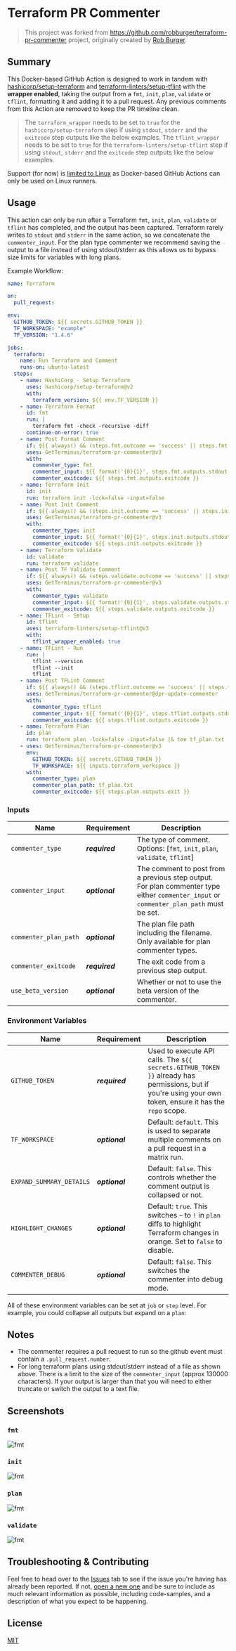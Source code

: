# Terraform PR Commenter

> This project was forked from <https://github.com/robburger/terraform-pr-commenter> project, originally created by [
Rob Burger](https://github.com/robburger).

## Summary

This Docker-based GitHub Action is designed to work in tandem with [hashicorp/setup-terraform](https://github.com/hashicorp/setup-terraform) and [terraform-linters/setup-tflint](https://github.com/terraform-linters/setup-tflint) with the **wrapper enabled**, taking the output from a `fmt`, `init`, `plan`, `validate` or `tflint`, formatting it and adding it to a pull request. Any previous comments from this Action are removed to keep the PR timeline clean.

> The `terraform_wrapper` needs to be set to `true` for the `hashicorp/setup-terraform` step if using `stdout`, `stderr` and the `exitcode` step outputs like the below examples.
> The `tflint_wrapper` needs to be set to `true` for the `terraform-linters/setup-tflint` step if using `stdout`, `stderr` and the `exitcode` step outputs like the below examples.

Support (for now) is [limited to Linux](https://help.github.com/en/actions/creating-actions/about-actions#types-of-actions) as Docker-based GitHub Actions can only be used on Linux runners.

## Usage

This action can only be run after a Terraform `fmt`, `init`, `plan`, `validate` or `tflint` has completed, and the output has been captured. Terraform rarely writes to `stdout` and `stderr` in the same action, so we concatenate the `commenter_input`. For the plan type commenter we recommend saving the output to a file instead of using stdout/stderr as this allows us to bypass size limits for variables with long plans.

Example Workflow:

```yaml
name: Terraform

on:
  pull_request:

env:
  GITHUB_TOKEN: ${{ secrets.GITHUB_TOKEN }}
  TF_WORKSPACE: "example"
  TF_VERSION: "1.4.6"

jobs:
  terraform:
    name: Run Terraform and Comment
    runs-on: ubuntu-latest
  steps:
    - name: HashiCorp - Setup Terraform
      uses: hashicorp/setup-terraform@v2
      with:
        terraform_version: ${{ env.TF_VERSION }}
    - name: Terraform Format
      id: fmt
      run: |
        terraform fmt -check -recursive -diff
      continue-on-error: true
    - name: Post Format Comment
      if: ${{ always() && (steps.fmt.outcome == 'success' || steps.fmt.outcome == 'failure') }}
      uses: GetTerminus/terraform-pr-commenter@v3
      with:
        commenter_type: fmt
        commenter_input: ${{ format('{0}{1}', steps.fmt.outputs.stdout, steps.fmt.outputs.stderr) }}
        commenter_exitcode: ${{ steps.fmt.outputs.exitcode }}
    - name: Terraform Init
      id: init
      run: terraform init -lock=false -input=false
    - name: Post Init Comment
      if: ${{ always() && (steps.init.outcome == 'success' || steps.init.outcome == 'failure') }}
      uses: GetTerminus/terraform-pr-commenter@v3
      with:
        commenter_type: init
        commenter_input: ${{ format('{0}{1}', steps.init.outputs.stdout, steps.init.outputs.stderr) }}
        commenter_exitcode: ${{ steps.init.outputs.exitcode }}
    - name: Terraform Validate
      id: validate
      run: terraform validate
    - name: Post TF Validate Comment
      if: ${{ always() && (steps.validate.outcome == 'success' || steps.validate.outcome == 'failure') }}
      uses: GetTerminus/terraform-pr-commenter@v3
      with:
        commenter_type: validate
        commenter_input: ${{ format('{0}{1}', steps.validate.outputs.stdout, steps.validate.outputs.stderr) }}
        commenter_exitcode: ${{ steps.validate.outputs.exitcode }}
    - name: TFLint - Setup
      id: tflint
      uses: terraform-linters/setup-tflint@v3
      with:
        tflint_wrapper_enabled: true
    - name: TFLint - Run
      run: |
        tflint --version
        tflint --init
        tflint
    - name: Post TFLint Comment
      if: ${{ always() && (steps.tflint.outcome == 'success' || steps.tflint.outcome == 'failure') }}
      uses: GetTerminus/terraform-pr-commenter@dpr-update-commenter
      with:
        commenter_type: tflint
        commenter_input: ${{ format('{0}{1}', steps.tflint.outputs.stdout, steps.tflint.outputs.stderr) }}
        commenter_exitcode: ${{ steps.tflint.outputs.exitcode }}
    - name: Terraform Plan
      id: plan
      run: terraform plan -lock=false -input=false |& tee tf_plan.txt
    - uses: GetTerminus/terraform-pr-commenter@v3
      env:
        GITHUB_TOKEN: ${{ secrets.GITHUB_TOKEN }}
        TF_WORKSPACE: ${{ inputs.terraform_workspace }}
      with:
        commenter_type: plan
        commenter_plan_path: tf_plan.txt
        commenter_exitcode: ${{ steps.plan.outputs.exit }}
```

### Inputs

| Name                  | Requirement    | Description                                                                                                                             |
|-----------------------|----------------|-----------------------------------------------------------------------------------------------------------------------------------------|
| `commenter_type`      | ___required___ | The type of comment. Options: [`fmt`, `init`, `plan`, `validate`, `tflint`]                                                             |
| `commenter_input`     | ___optional___ | The comment to post from a previous step output. For plan commenter type either `commenter_input` or `commenter_plan_path` must be set. |
| `commenter_plan_path` | ___optional___ | The plan file path including the filename. Only available for plan commenter types.                                                     |
| `commenter_exitcode`  | ___required___ | The exit code from a previous step output.                                                                                              |
| `use_beta_version`    | ___optional___ | Whether or not to use the beta version of the commenter.                                                                                |

### Environment Variables

| Name                     | Requirement    | Description                                                                                                                                               |
|--------------------------|----------------|-----------------------------------------------------------------------------------------------------------------------------------------------------------|
| `GITHUB_TOKEN`           | ___required___ | Used to execute API calls. The `${{ secrets.GITHUB_TOKEN }}` already has permissions, but if you're using your own token, ensure it has the `repo` scope. |
| `TF_WORKSPACE`           | ___optional___ | Default: `default`. This is used to separate multiple comments on a pull request in a matrix run.                                                         |
| `EXPAND_SUMMARY_DETAILS` | ___optional___ | Default: `false`. This controls whether the comment output is collapsed or not.                                                                           |
| `HIGHLIGHT_CHANGES`      | ___optional___ | Default: `true`. This switches `~` to `!` in `plan` diffs to highlight Terraform changes in orange. Set to `false` to disable.                            |
| `COMMENTER_DEBUG`        | ___optional___ | Default: `false`. This switches the commenter into debug mode.                                                                                            |

All of these environment variables can be set at `job` or `step` level. For example, you could collapse all outputs but expand on a `plan`:

## Notes

* The commenter requires a pull request to run so the github event must contain a `.pull_request.number`.
* For long terraform plans using stdout/stderr instead of a file as shown above. There is a limit to the size of the `commenter_input` (approx 130000 characters). If your output is larger than that you will need to either truncate or switch the output to a text file.

## Screenshots

### `fmt`

![fmt](images/fmt-output.png)

### `init`

![fmt](images/init-output.png)

### `plan`

![fmt](images/plan-output.png)

### `validate`

![fmt](images/validate-output.png)

## Troubleshooting & Contributing

Feel free to head over to the [Issues](https://github.com/robburger/terraform-pr-commenter/issues) tab to see if the issue you're having has already been reported. If not, [open a new one](https://github.com/robburger/terraform-pr-commenter/issues/new) and be sure to include as much relevant information as possible, including code-samples, and a description of what you expect to be happening.

## License

[MIT](LICENSE)
